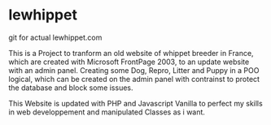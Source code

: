 # lewhippet
git for actual lewhippet.com

This is a Project to tranform an old website of whippet breeder in France, which are created with Microsoft FrontPage 2003, to an update website with an admin panel.
Creating some Dog, Repro, Litter and Puppy in a POO logical, which can be created on the admin panel with contrainst to protect the database and block some issues.

This Website is updated with PHP and Javascript Vanilla to perfect my skills in web developpement and manipulated Classes as i want.
